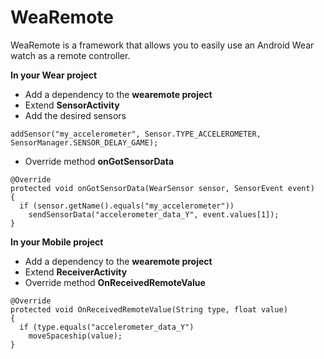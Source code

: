# WeaRemote
WeaRemote is a framework that allows you to easily use an Android Wear watch as a remote controller.

<b>In your Wear project</b>
* Add a dependency to the <b>wearemote project</b>
* Extend <b>SensorActivity</b>
* Add the desired sensors
```
addSensor("my_accelerometer", Sensor.TYPE_ACCELEROMETER, SensorManager.SENSOR_DELAY_GAME);
```
* Override method <b>onGotSensorData</b>
```
@Override
protected void onGotSensorData(WearSensor sensor, SensorEvent event)
{
  if (sensor.getName().equals("my_accelerometer"))
    sendSensorData("accelerometer_data_Y", event.values[1]);
}
```

<b>In your Mobile project</b>
* Add a dependency to the <b>wearemote project</b>
* Extend <b>ReceiverActivity</b>
* Override method <b>OnReceivedRemoteValue</b>
```
@Override
protected void OnReceivedRemoteValue(String type, float value)
{
  if (type.equals("accelerometer_data_Y")
    moveSpaceship(value);
}
```
